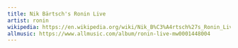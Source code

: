 ```yaml
---
title: Nik Bärtsch's Ronin Live
artist: ronin
wikipedia: https://en.wikipedia.org/wiki/Nik_B%C3%A4rtsch%27s_Ronin_Live
allmusic: https://www.allmusic.com/album/ronin-live-mw0001448004
---
```

